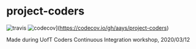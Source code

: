 # project-coders

![travis](https://api.travis-ci.com/aays/project-coders.svg?branch=master)
![codecov](https://codecov.io/gh/aays/project-coders/branch/master/graph/badge.svg)](https://codecov.io/gh/aays/project-coders)

Made during UofT Coders Continuous Integration workshop, 2020/03/12

